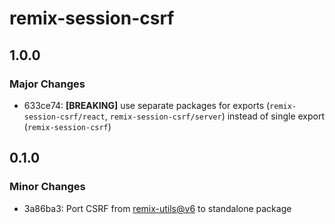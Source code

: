# remix-session-csrf

## 1.0.0

### Major Changes

- 633ce74: **[BREAKING]** use separate packages for exports (`remix-session-csrf/react`, `remix-session-csrf/server`) instead of single export (`remix-session-csrf`)

## 0.1.0

### Minor Changes

- 3a86ba3: Port CSRF from [remix-utils@v6](https://github.com/sergiodxa/remix-utils/tree/6d3012ffdc8ed62f7c85cd24721efe3792580357) to standalone package
